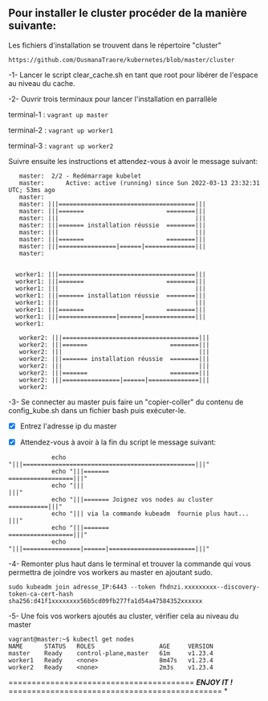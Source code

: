 ## Pour installer le cluster procéder de la manière suivante: 

Les fichiers d'installation se trouvent dans le répertoire "cluster" 

````
https://github.com/OusmanaTraore/kubernetes/blob/master/cluster

````
-1- Lancer le script clear_cache.sh en tant que root pour libérer de l'espace au niveau du cache.

-2- Ouvrir trois terminaux pour lancer l'installation en parrallèle

terminal-1 :
    ```
     vagrant up master
    ```

terminal-2 :
    ```
     vagrant up worker1
    ```

terminal-3 :
    ```
     vagrant up worker2
    ```

Suivre ensuite les instructions  et attendez-vous à avoir le message suivant:

 ```master:  1/2 - Redémarrage daemon
    master:  2/2 - Redémarrage kubelet
    master:      Active: active (running) since Sun 2022-03-13 23:32:31 UTC; 53ms ago
    master: 
    master: |||======================================|||
    master: |||=======                       ========|||
    master: |||                                      |||
    master: |||======= installation réussie  ========|||
    master: |||                                      |||
    master: |||=======                       ========|||
    master: |||================|======|==============|||
    master:   


 ```
  ```
    worker1: |||======================================|||
    worker1: |||=======                       ========|||
    worker1: |||                                      |||
    worker1: |||======= installation réussie  ========|||
    worker1: |||                                      |||
    worker1: |||=======                       ========|||
    worker1: |||================|======|==============|||
    worker1:   

 ```
 ```
    worker2: |||======================================|||
    worker2: |||=======                       ========|||
    worker2: |||                                      |||
    worker2: |||======= installation réussie  ========|||
    worker2: |||                                      |||
    worker2: |||=======                       ========|||
    worker2: |||================|======|==============|||
    worker2:   

 ```
 -3- Se connecter au master puis  faire un "copier-coller" du contenu de config_kube.sh dans un fichier bash puis exécuter-le.

 - [X] Entrez l'adresse ip du master 

 - [X] Attendez-vous à avoir à la fin du script le message suivant:

```
            echo "|||================================================|||"
            echo "|||=======                       ==================|||"
            echo "|||                                                |||"
            echo "|||======= Joignez vos nodes au cluster ===========|||"
            echo "||| via la commande kubeadm  fournie plus haut...  |||"
            echo "|||=======                       ==================|||"
            echo "|||================|======|========================|||"

```
-4- Remonter plus haut dans le terminal et trouver la commande qui vous permettra de joindre vos
workers au master en ajoutant sudo.

```
sudo kubeadm join adresse_IP:6443 --token fhdnzi.xxxxxxxxx--discovery-token-ca-cert-hash sha256:d41f1xxxxxxxx56b5cd09fb277fa1d54a47584352xxxxxx
```

-5- Une fois vos workers ajoutés au cluster, vérifier cela au niveau du master 

```
vagrant@master:~$ kubectl get nodes
NAME      STATUS   ROLES                  AGE     VERSION
master    Ready    control-plane,master   61m     v1.23.4
worker1   Ready    <none>                 8m47s   v1.23.4
worker2   Ready    <none>                 2m3s    v1.23.4

```


   ========================================  ***ENJOY IT !***  ==============================================                       *
